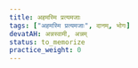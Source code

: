 ```yaml
---
title: अहमस्मि प्रत्यमजाः
tags: ["अहमस्मि प्रत्यमजाः", दानम्, भोगः]
devatAH: अन्नस्वामी, अन्नम्
status: to_memorize
practice_weight: 0
---
```




<div class="js_include" url="/vedAH_yajuH/taittirIyam/brAhmaNam/sarva-prastutiH/2/8/8_01-08_ahamasmi_prathamajA"  newLevelForH1="5" includeTitle="false"> </div>  
